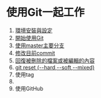 # 使用Git一起工作

1. [環境安裝與設定](./環境安裝與設定)
2. [開始使用Git](./開始使用Git)
3. [使用master主要分支](./使用master主要分支)
4. [修改目前commit](./修改目前commit)
4. [回復被刪除的檔案或被編輯的內容](./回復被刪除的檔案或被編輯的內容)
5. [git reset (--hard,--soft,--mixed)](./git_reset/)
4. 使用tag
5.
6. 使用GitHub
